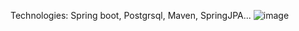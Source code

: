 Technologies: Spring boot, Postgrsql, Maven, SpringJPA...
![image](https://github.com/user-attachments/assets/d809fed5-0816-4a43-a2ba-72991cdd6dcb)
